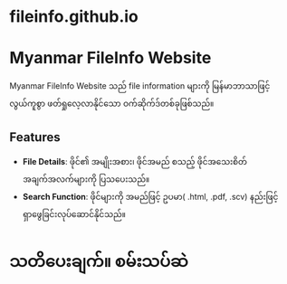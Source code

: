 # fileinfo.github.io
# Myanmar FileInfo Website

Myanmar FileInfo Website သည် file information များကို မြန်မာဘာသာဖြင့်လွယ်ကူစွာ ဖတ်ရှုလေ့လာနိုင်သော ဝက်ဆိုက်ဒ်တစ်ခုဖြစ်သည်။ 


## Features

- **File Details**: ဖိုင်၏ အမျိုးအစား၊ ဖိုင်အမည် စသည့် ဖိုင်အသေးစိတ်အချက်အလက်များကို ပြသပေးသည်။
- **Search Function**: ဖိုင်များကို အမည်ဖြင့်  ဥပမာ( .html, .pdf, .scv) နည်းဖြင့်ရှာဖွေခြင်းလုပ်ဆောင်နိုင်သည်။

# သတိပေးချက်။ စမ်းသပ်ဆဲ